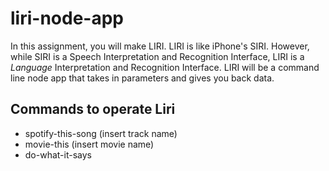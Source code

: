 # liri-node-app

In this assignment, you will make LIRI. LIRI is like iPhone's SIRI. However, while SIRI is a Speech Interpretation and Recognition Interface, LIRI is a _Language_ Interpretation and Recognition Interface. LIRI will be a command line node app that takes in parameters and gives you back data.

## Commands to operate Liri

- spotify-this-song (insert track name)
- movie-this (insert movie name)
- do-what-it-says 
